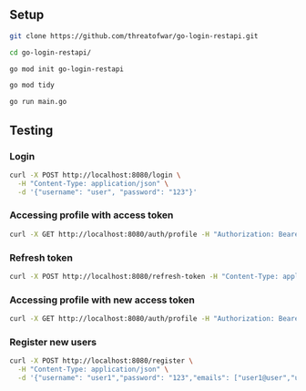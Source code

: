 ## Setup
```bash
git clone https://github.com/threatofwar/go-login-restapi.git
```
```bash
cd go-login-restapi/
```
```bash
go mod init go-login-restapi
```
```bash
go mod tidy
```
```bash
go run main.go
```

## Testing
### Login
```bash
curl -X POST http://localhost:8080/login \
  -H "Content-Type: application/json" \
  -d '{"username": "user", "password": "123"}'
```
### Accessing profile with access token
```bash
curl -X GET http://localhost:8080/auth/profile -H "Authorization: Bearer <access_token>"
```
### Refresh token
```bash
curl -X POST http://localhost:8080/refresh-token -H "Content-Type: application/json" -d '{"refresh_token": "<refresh_token>"}'
```
### Accessing profile with new access token
```bash
curl -X GET http://localhost:8080/auth/profile -H "Authorization: Bearer <access_token>"
```
### Register new users
```bash
curl -X POST http://localhost:8080/register \
  -H "Content-Type: application/json" \
  -d '{"username": "user1","password": "123","emails": ["user1@user","user1@email","user1@whatisthis"]}'
```
